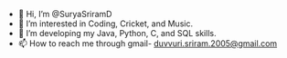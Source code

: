 - 👋 Hi, I’m @SuryaSriramD
- 👀 I’m interested in Coding, Cricket, and Music.
- 🌱 I’m developing my Java, Python, C, and SQL skills.
- 📫 How to reach me through gmail- duvvuri.sriram.2005@gmail.com


